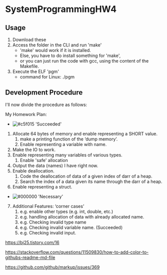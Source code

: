 # SystemProgrammingHW4

## Usage

1. Download these
2. Access the folder in the CLI and run 'make'
    * 'make' would work if it is installed.
    * Else, you have to do install something for 'make',
    * or you can just run the code with gcc, using the content of the Makefile.
3. Execute the ELF 'pgm'
    * command for Linux: ./pgm


## Development Procedure

I'll now divide the procedure as follows:

My Homework Plan:
- ![#c5f015](https://placehold.co/15x15/c5f015/c5f015.png) 'Succeeded'
1. Allocate 64 bytes of memory and enable representing a SHORT value.
    1. make a printing function of the ‘dump memory’.
    2. Enable representing a variable with name.
2. Make the IO to work.
3. Enable representing many variables of various types.
    1. Enable 'safe' allocation
4. Output the data (names) I have right now.
5. Enable deallocation.
    1. Code the deallocation of data of a given index of darr of a heap.
    2. Search the index of a data given its name through the darr of a heap.
6. Enable representing a struct.
- ![#000000](https://placehold.co/15x15/000000/000000.png) 'Necessary'
7. Additional Features: ‘corner cases’
    1. e.g. enable other types (e.g. int, double, etc.)
    2. e.g. handling allocation of data with already allocated name.
    3. e.g. Checking invalid type name
    4. e.g. Checking invalid variable name. (Succeeded)
    5. e.g. Checking invalid input.


https://bj25.tistory.com/16

https://stackoverflow.com/questions/11509830/how-to-add-color-to-githubs-readme-md-file

https://github.com/github/markup/issues/369
